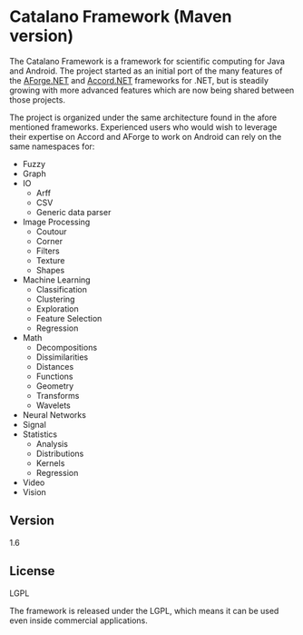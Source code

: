 Catalano Framework (Maven version)
=========

The Catalano Framework is a framework for scientific computing for Java and Android. The project started as an initial port of the many features of the [AForge.NET] and [Accord.NET] frameworks for .NET, but is steadily growing with more advanced features which are now being shared between those projects.

The project is organized under the same architecture found in the afore mentioned frameworks. Experienced users who would wish to leverage their expertise on Accord and AForge to work on Android can rely on the same namespaces for:

- Fuzzy
- Graph
- IO
  + Arff
  + CSV
  + Generic data parser
- Image Processing
  + Coutour
  + Corner
  + Filters
  + Texture
  + Shapes
- Machine Learning
  + Classification
  + Clustering
  + Exploration
  + Feature Selection
  + Regression
- Math
  + Decompositions
  + Dissimilarities
  + Distances
  + Functions
  + Geometry
  + Transforms
  + Wavelets
- Neural Networks
- Signal
- Statistics
  + Analysis
  + Distributions
  + Kernels
  + Regression
- Video
- Vision

Version
----

1.6


License
----

LGPL

The framework is released under the LGPL, which means it can be used even inside commercial applications.




[AForge.NET]:http://www.aforgenet.com/
[Accord.NET]:http://accord-framework.net/